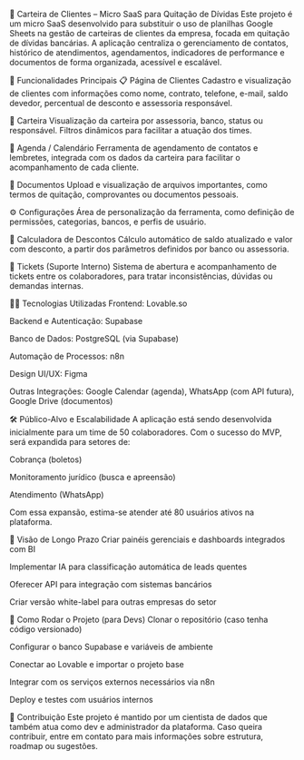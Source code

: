 📘 Carteira de Clientes – Micro SaaS para Quitação de Dívidas
Este projeto é um micro SaaS desenvolvido para substituir o uso de planilhas Google Sheets na gestão de carteiras de clientes da empresa, focada em quitação de dívidas bancárias. A aplicação centraliza o gerenciamento de contatos, histórico de atendimentos, agendamentos, indicadores de performance e documentos de forma organizada, acessível e escalável.

🚀 Funcionalidades Principais
📋 Página de Clientes
Cadastro e visualização de clientes com informações como nome, contrato, telefone, e-mail, saldo devedor, percentual de desconto e assessoria responsável.

💼 Carteira
Visualização da carteira por assessoria, banco, status ou responsável. Filtros dinâmicos para facilitar a atuação dos times.

📆 Agenda / Calendário
Ferramenta de agendamento de contatos e lembretes, integrada com os dados da carteira para facilitar o acompanhamento de cada cliente.

📎 Documentos
Upload e visualização de arquivos importantes, como termos de quitação, comprovantes ou documentos pessoais.

⚙️ Configurações
Área de personalização da ferramenta, como definição de permissões, categorias, bancos, e perfis de usuário.

🧮 Calculadora de Descontos
Cálculo automático de saldo atualizado e valor com desconto, a partir dos parâmetros definidos por banco ou assessoria.

🎫 Tickets (Suporte Interno)
Sistema de abertura e acompanhamento de tickets entre os colaboradores, para tratar inconsistências, dúvidas ou demandas internas.

🧑‍💻 Tecnologias Utilizadas
Frontend: Lovable.so

Backend e Autenticação: Supabase

Banco de Dados: PostgreSQL (via Supabase)

Automação de Processos: n8n

Design UI/UX: Figma

Outras Integrações: Google Calendar (agenda), WhatsApp (com API futura), Google Drive (documentos)

🛠️ Público-Alvo e Escalabilidade
A aplicação está sendo desenvolvida inicialmente para um time de 50 colaboradores. Com o sucesso do MVP, será expandida para setores de:

Cobrança (boletos)

Monitoramento jurídico (busca e apreensão)

Atendimento (WhatsApp)

Com essa expansão, estima-se atender até 80 usuários ativos na plataforma.

🧩 Visão de Longo Prazo
Criar painéis gerenciais e dashboards integrados com BI

Implementar IA para classificação automática de leads quentes

Oferecer API para integração com sistemas bancários

Criar versão white-label para outras empresas do setor

📌 Como Rodar o Projeto (para Devs)
Clonar o repositório (caso tenha código versionado)

Configurar o banco Supabase e variáveis de ambiente

Conectar ao Lovable e importar o projeto base

Integrar com os serviços externos necessários via n8n

Deploy e testes com usuários internos

🤝 Contribuição
Este projeto é mantido por um cientista de dados que também atua como dev e administrador da plataforma. Caso queira contribuir, entre em contato para mais informações sobre estrutura, roadmap ou sugestões.

